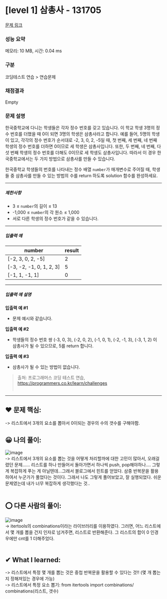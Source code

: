 # [level 1] 삼총사 - 131705 

[문제 링크](https://school.programmers.co.kr/learn/courses/30/lessons/131705) 

### 성능 요약

메모리: 10 MB, 시간: 0.04 ms

### 구분

코딩테스트 연습 > 연습문제

### 채점결과

Empty

### 문제 설명

<p>한국중학교에 다니는 학생들은 각자 정수 번호를 갖고 있습니다. 이 학교 학생 3명의 정수 번호를 더했을 때 0이 되면 3명의 학생은 삼총사라고 합니다. 예를 들어, 5명의 학생이 있고, 각각의 정수 번호가 순서대로 -2, 3, 0, 2, -5일 때, 첫 번째, 세 번째, 네 번째 학생의 정수 번호를 더하면 0이므로 세 학생은 삼총사입니다. 또한, 두 번째, 네 번째, 다섯 번째 학생의 정수 번호를 더해도 0이므로 세 학생도 삼총사입니다. 따라서 이 경우 한국중학교에서는 두 가지 방법으로 삼총사를 만들 수 있습니다.</p>

<p>한국중학교 학생들의 번호를 나타내는 정수 배열 <code>number</code>가 매개변수로 주어질 때, 학생들 중 삼총사를 만들 수 있는 방법의 수를 return 하도록 solution 함수를 완성하세요.</p>

<hr>

<h5>제한사항</h5>

<ul>
<li>3 ≤ <code>number</code>의 길이 ≤ 13</li>
<li>-1,000 ≤ <code>number</code>의 각 원소 ≤ 1,000</li>
<li>서로 다른 학생의 정수 번호가 같을 수 있습니다.</li>
</ul>

<hr>

<h5>입출력 예</h5>
<table class="table">
        <thead><tr>
<th>number</th>
<th>result</th>
</tr>
</thead>
        <tbody><tr>
<td>[-2, 3, 0, 2, -5]</td>
<td>2</td>
</tr>
<tr>
<td>[-3, -2, -1, 0, 1, 2, 3]</td>
<td>5</td>
</tr>
<tr>
<td>[-1, 1, -1, 1]</td>
<td>0</td>
</tr>
</tbody>
      </table>
<hr>

<h5>입출력 예 설명</h5>

<p><strong>입출력 예 #1</strong></p>

<ul>
<li>문제 예시와 같습니다.</li>
</ul>

<p><strong>입출력 예 #2</strong></p>

<ul>
<li>학생들의 정수 번호 쌍 (-3, 0, 3), (-2, 0, 2), (-1, 0, 1), (-2, -1, 3), (-3, 1, 2) 이 삼총사가 될 수 있으므로, 5를 return 합니다.</li>
</ul>

<p><strong>입출력 예 #3</strong></p>

<ul>
<li>삼총사가 될 수 있는 방법이 없습니다.</li>
</ul>


> 출처: 프로그래머스 코딩 테스트 연습, https://programmers.co.kr/learn/challenges  <br><br>

<hr>

## ❤️ 문제 핵심: <br>
-> 리스트에서 3개의 요소를 뽑아서 0이되는 경우의 수의 갯수를 구해야함. <br> 

## 😀 나의 풀이: <br>
![image](https://github.com/An-jisu/Algorithm/assets/70849122/4623cd77-aea9-46c1-819d-2e5ecb67dc4d) <br>
-> 리스트에서 3개의 요소를 뽑는 것을 어떻게 처리할까에 대한 고민이 많아서, 오래걸렸던 문제...... 리스트를 하나 만들어서 돌아가면서 하나씩 push, pop해야하나.... 그렇게 복잡하게 푸는 게 아닐텐데...그래서 블로그에서 힌트를 얻었다. 삼중 반복문을 활용하여서 누군가가 풀었다는 것이다. 그래서 나도 그렇게 풀어보았고, 잘 실행되었다. 쉬운 문제였는데 내가 너무 복잡하게 생각했다는 것..<br><br>

## ⭕ 다른 사람의 풀이: <br>
![image](https://github.com/An-jisu/Algorithm/assets/70849122/6af854f0-a9aa-4e69-ac65-4c101f90673c) <br>
-> itertools의 combinations이라는 라이브러리를 이용하였다. 그러면, 어느 리스트에서 몇 개를 뽑을 건지 인자로 넘겨주면, 리스트로 반환해준다. 그 리스트의 합이 0 인경우에만 cnt를 1 더해주었다. <br><br>

## ✔ What I learned: <br>
-> 리스트에서 특정 몇 개를 뽑는 것은 중첩 반복문을 활용할 수 있다는 것!! (몇 개 뽑는지 정해져있는 경우에 가능) <br>
-> 리스트에서 특정 요소 뽑기: from itertools import combinations/ combinations(리스트, 갯수) <br>
